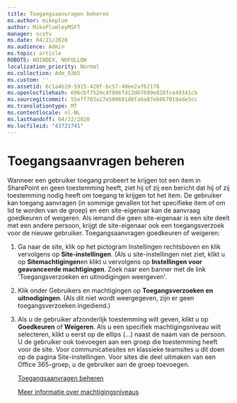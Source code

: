 ```yaml
---
title: Toegangsaanvragen beheren
ms.author: mikeplum
author: MikePlumleyMSFT
manager: scotv
ms.date: 04/21/2020
ms.audience: Admin
ms.topic: article
ROBOTS: NOINDEX, NOFOLLOW
localization_priority: Normal
ms.collection: Adm_O365
ms.custom: ''
ms.assetid: 6c1a4b19-5915-428f-bc57-40ee2af62178
ms.openlocfilehash: 696cbf7524c4f866fd12d67699e828fce49341cb
ms.sourcegitcommit: 55eff703a17e500681d8fa6a87eb067019ade3cc
ms.translationtype: MT
ms.contentlocale: nl-NL
ms.lasthandoff: 04/22/2020
ms.locfileid: "43721741"
---
```

# <a name="manage-access-requests"></a>Toegangsaanvragen beheren

Wanneer een gebruiker toegang probeert te krijgen tot een item in SharePoint en geen toestemming heeft, ziet hij of zij een bericht dat hij of zij toestemming nodig heeft om toegang te krijgen tot het item. De gebruiker kan toegang aanvragen (in sommige gevallen tot het specifieke item of om lid te worden van de groep) en een site-eigenaar kan de aanvraag goedkeuren of weigeren. Als iemand die geen site-eigenaar is een site deelt met een andere persoon, krijgt de site-eigenaar ook een toegangsverzoek voor de nieuwe gebruiker. Toegangsaanvragen goedkeuren of weigeren:
  
1. Ga naar de site, klik op het pictogram Instellingen rechtsboven en klik vervolgens op **Site-instellingen**. (Als u site-instellingen niet ziet, klikt u op **Sitemachtigingen**en klikt u vervolgens op **Instellingen voor geavanceerde machtigingen**. Zoek naar een banner met de link 'Toegangsverzoeken en uitnodigingen weergeven'.
    
2. Klik onder Gebruikers en machtigingen op **Toegangsverzoeken en** **uitnodigingen**. (Als dit niet wordt weergegeven, zijn er geen toegangsverzoeken ingediend.)
    
3. Als u de gebruiker afzonderlijk toestemming wilt geven, klikt u op **Goedkeuren** of **Weigeren**. Als u een specifiek machtigingsniveau wilt selecteren, klikt u eerst op de ellips (...) naast de naam van de persoon. U de gebruiker ook toevoegen aan een groep die toestemming heeft voor de site. Voor communicatiesites en klassieke teamsites u dit doen op de pagina Site-instellingen. Voor sites die deel uitmaken van een Office 365-groep, u de gebruiker aan de groep toevoegen.
    
    [Toegangsaanvragen beheren](https://go.microsoft.com/fwlink/?linkid=2008747)
    
    [Meer informatie over machtigingsniveaus](https://go.microsoft.com/fwlink/?linkid=867071)
    


